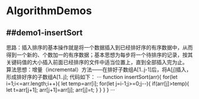 # AlgorithmDemos


##demo1-insertSort
---
思路：插入排序的基本操作就是将一个数据插入到已经排好序的有序数据中，从而得到一个新的、个数加一的有序数据；基本思想为每步将一个待排序的记录，按其关键码值的大小插入前面已经排序的文件中适当位置上，直到全部插入完为止。
算法思想：增量（incremental）方法——在排好子数组A[1..j-1]后，将A[j]插入，形成排好序的子数组A[1..j];
代码如下：
···
function insertSort(arr){
    for(let i=1;i<=arr.length;i++){
        let temp=arr[i];
        for(let j=i-1;j>=0;j--){
            if(arr[j]>temp){
                let t=arr[j+1];
                arr[j+1]=arr[j];
                arr[j]=t;
            }
        }
    }
}
···
